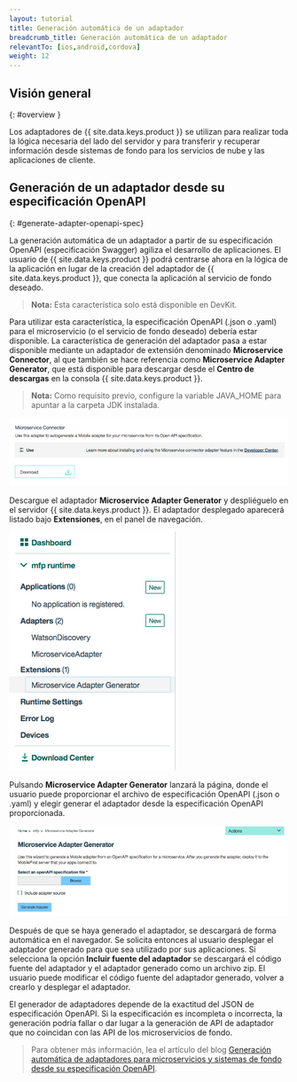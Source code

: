 ```yaml
---
layout: tutorial
title: Generación automática de un adaptador
breadcrumb_title: Generación automática de un adaptador
relevantTo: [ios,android,cordova]
weight: 12
---
```

<!-- NLS_CHARSET=UTF-8 -->
## Visión general
{: #overview }

Los adaptadores de {{ site.data.keys.product }} se utilizan para realizar toda la lógica necesaria del lado del servidor y para transferir y recuperar información desde sistemas de fondo para los servicios de nube y las aplicaciones de cliente.

##  Generación de un adaptador desde su especificación OpenAPI
{: #generate-adapter-openapi-spec}

La generación automática de un adaptador a partir de su especificación OpenAPI (especificación Swagger) agiliza el desarrollo de aplicaciones. El usuario de {{ site.data.keys.product }} podrá centrarse ahora en la lógica de la aplicación en lugar de la creación del adaptador de {{ site.data.keys.product }}, que conecta la aplicación al servicio de fondo deseado.

>**Nota:** Esta característica solo está disponible en DevKit.

Para utilizar esta característica, la especificación OpenAPI (.json o .yaml) para el microservicio (o el servicio de fondo deseado) debería estar disponible. La característica de generación del adaptador pasa a estar disponible mediante un adaptador de extensión denominado **Microservice Connector**, al que también se hace referencia como **Microservice Adapter Generator**, que está disponible para descargar desde el **Centro de descargas** en la consola {{ site.data.keys.product }}.

>**Nota:** Como requisito previo, configure la variable JAVA_HOME para apuntar a la carpeta JDK instalada.


  ![Imagen del generador de adaptadores en el Centro de descargas](./AdapterGen_DownloadCenter.png)


Descargue el adaptador **Microservice Adapter Generator** y despliéguelo en el servidor {{ site.data.keys.product }}. El adaptador desplegado aparecerá listado bajo **Extensiones**, en el panel de navegación.


  ![Imagen del generador de adaptadores en el panel de navegación](./AdapterGen_naviagtionPane.png)


Pulsando **Microservice Adapter Generator** lanzará la página, donde el usuario puede proporcionar el archivo de especificación OpenAPI (.json o .yaml) y elegir generar el adaptador desde la especificación OpenAPI proporcionada.

  ![Imagen de la página del generador de adaptadores](./AdapterGen_generationPage.png)


Después de que se haya generado el adaptador, se descargará de forma automática en el navegador. Se solicita entonces al usuario desplegar el adaptador generado para que sea utilizado por sus aplicaciones. Si selecciona la opción **Incluir fuente del adaptador** se descargará el código fuente del adaptador y el adaptador generado como un archivo zip. El usuario puede modificar el código fuente del adaptador generado, volver a crearlo y desplegar el adaptador.

El generador de adaptadores depende de la exactitud del JSON de especificación OpenAPI. Si la especificación es incompleta o incorrecta, la generación podría fallar o dar lugar a la generación de API de adaptador que no coincidan con las API de los microservicios de fondo.

>Para obtener más información, lea el artículo del blog [Generación automática de adaptadores para microservicios y sistemas de fondo desde su especificación OpenAPI](https://mobilefirstplatform.ibmcloud.com/blog/2017/08/10/autogenerate-adapter-from-openapi-specification/).
